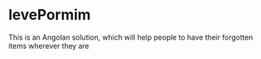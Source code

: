 # levePormim
This is an Angolan solution, which will help people to have their  forgotten items wherever they are
